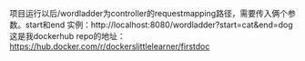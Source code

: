  项目运行以后/wordladder为controller的requestmapping路径，需要传入俩个参数。start和end
 实例：http://localhost:8080/wordladder?start=cat&end=dog
这是我dockerhub repo的地址：https://hub.docker.com/r/dockerslittlelearner/firstdoc
